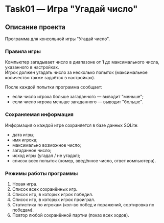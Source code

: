# Task01 — Игра "Угадай число"

## Описание проекта
Программа для консольной игры "Угадай число".

### Правила игры
Компьютер загадывает число в диапазоне от **1** до максимального числа, указанного в настройках.  
Игрок должен угадать число за несколько попыток (максимальное количество также задаётся в настройках).  

После каждой попытки программа сообщает:
- если число игрока больше загаданного — выводит "меньше";
- если число игрока меньше загаданного — выводит "больше".

### Сохраняемая информация
Информация о каждой игре сохраняется в базе данных SQLite:
- дата игры;
- имя игрока;
- максимально возможное число;
- загаданное число;
- исход игры (угадал / не угадал);
- список всех попыток (номер, введённое число, ответ компьютера).

### Режимы работы программы
1. Новая игра.
2. Список всех сохранённых игр.
3. Список игр, в которых игрок победил.
4. Список игр, в которых игрок проиграл.
5. Статистика по игрокам (кол-во побед и поражений, сортировка по победам).
6. Повтор любой сохранённой партии (показ всех ходов).
